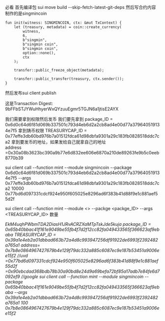 必看
首先编译包 sui move build --skip-fetch-latest-git-deps
然后写合约内容
制作的是singmincoin

    fun init(witness: SINGMINCOIN, ctx: &mut TxContext) {
        let (treasury, metadata) = coin::create_currency(
            witness,
            6,
            b"singmin",
            b"singmin coin",
            b"singmin coin",
            option::none(),
            ctx
        );
 
        transfer::public_freeze_object(metadata);
 
        transfer::public_transfer(treasury, ctx.sender());
    }

然后发布sui client publish 

这是Transaction Digest: 9bFFbSTJYWuHhyerWxQYzuuEgmr5TGJN6a1jtisE2AYX





我们需要拿到权限然后发币
我们要先拿到
package_ID = 0x6d0c64d6f81d069b337501c793d4eb6d2a2cb8ad4e00d77a379640519134e7f5
拿到铸币权限
TREASURYCAP_ID = 0x77effe3db60bd976b7a01512fdca61d98dbfa9301a29c183fb0828518ddc7ca2
拿到要发币的地址，如果发给自己就拿自己的地址  
address =0x30a08b3623bc390a9b77e6d832ee606e6870a210de89263fe9b5c0eeb8770b39

sui client call --function mint --module singmincoin --package 0x6d0c64d6f81d069b337501c793d4eb6d2a2cb8ad4e00d77a379640519134e7f5 --args 0x77effe3db60bd976b7a01512fdca61d98dbfa9301a29c183fb0828518ddc7ca2 10000 0x77bd6d097331cdcf924e950f605025e8296ad6f383b41d88f9e1c881aef55d2f

sui client call --function mint --module <> --packge <packge_ID> --args <TREASURYCAP_ID> 数量 <address>


<!-- 主网部分 -->
EkM4uqhPWbmTDA2DiasH1JRvACRZXaMTpTskJde5kuja
package_ID = 0x65b40bbac41f161e9049be55fb4f7d2f12cc82fa049433565f366623af9ebaba
TREASURYCAP_ID = 0x39a1e4eb2a01dbbad663b72a4d8c993947256df91922de6993f2392482a765a1
address= 0x7b8e0864967427679b4e129f79dc332a885c6087ec9e187b53451a9006ee15f2 //uvd
       =0x77bd6d097331cdcf924e950f605025e8296ad6f383b41d88f9e1c881aef55d2f 
       =0x90ebcdad368bdb78b30a90bd8e24d9a69befa72bf85a17adb7e84fe6d7092ef9    //google
sui client call --function mint --module singmincoin --package 0x65b40bbac41f161e9049be55fb4f7d2f12cc82fa049433565f366623af9ebaba --args 0x39a1e4eb2a01dbbad663b72a4d8c993947256df91922de6993f2392482a765a1 100 0x7b8e0864967427679b4e129f79dc332a885c6087ec9e187b53451a9006ee15f2

<!-- 给UVD转账的 D5aGLmUJK5ZrvsbTr39ern2Rw78yYiPAUQXuuf8GpwUD -->
<!-- 给singmingoogle的 -->